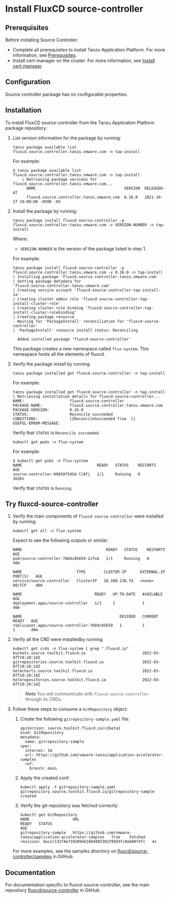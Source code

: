 # Install FluxCD source-controller

## <a id='sc-prereqs'></a>Prerequisites

Before installing Source Controller:

- Complete all prerequisites to install Tanzu Application Platform. For more information, see [Prerequisites](../prerequisites.md).
- Install cert-manager on the cluster. For more information, see [Install cert-manager](../cert-mgr-contour-fcd/install.md#install-cert-mgr).

## <a id="Configuration"></a> Configuration

Source controller package has no configurable properties.

##  <a id="installation"></a> Installation

To install FluxCD source-controller from the Tanzu Application Platform package repository:

1. List version information for the package by running:

    ```
    tanzu package available list fluxcd.source.controller.tanzu.vmware.com -n tap-install
    ```

    For example:

    ```
    $ tanzu package available list fluxcd.source.controller.tanzu.vmware.com -n tap-install
        \ Retrieving package versions for fluxcd.source.controller.tanzu.vmware.com...
          NAME                                       VERSION  RELEASED-AT
          fluxcd.source.controller.tanzu.vmware.com  0.16.0   2021-10-27 19:00:00 -0500 -05
    ```

2. Install the package by running:

    ```
    tanzu package install fluxcd-source-controller -p fluxcd.source.controller.tanzu.vmware.com -v VERSION-NUMBER -n tap-install
    ```

    Where:

    - `VERSION-NUMBER` is the version of the package listed in step 1.

    For example:

    ```
    tanzu package install fluxcd-source-controller -p fluxcd.source.controller.tanzu.vmware.com -v 0.16.0 -n tap-install
    \ Installing package 'fluxcd.source.controller.tanzu.vmware.com'
    | Getting package metadata for 'fluxcd.source.controller.tanzu.vmware.com'
    | Creating service account 'fluxcd-source-controller-tap-install-sa'
    | Creating cluster admin role 'fluxcd-source-controller-tap-install-cluster-role'
    | Creating cluster role binding 'fluxcd-source-controller-tap-install-cluster-rolebinding'
    | Creating package resource
    - Waiting for 'PackageInstall' reconciliation for 'fluxcd-source-controller'
    | 'PackageInstall' resource install status: Reconciling

      Added installed package 'fluxcd-source-controller'
    ```

    This package creates a new namespace called `flux-system`. This namespace hosts all the elements of fluxcd.

3. Verify the package install by running:

    ```
    tanzu package installed get fluxcd-source-controller -n tap-install
    ```

    For example:

    ```
    tanzu package installed get fluxcd-source-controller -n tap-install
    \ Retrieving installation details for fluxcd-source-controller...
    NAME:                    fluxcd-source-controller
    PACKAGE-NAME:            fluxcd.source.controller.tanzu.vmware.com
    PACKAGE-VERSION:         0.16.0
    STATUS:                  Reconcile succeeded
    CONDITIONS:              [{ReconcileSucceeded True  }]
    USEFUL-ERROR-MESSAGE:
    ```

    Verify that `STATUS` is `Reconcile succeeded`.

    ```
    kubectl get pods -n flux-system
    ```

    For example:

    ```
    $ kubectl get pods -n flux-system
    NAME                                 READY   STATUS    RESTARTS   AGE
    source-controller-69859f545d-ll8fj   1/1     Running   0          3m38s
    ```

    Verify that `STATUS` is `Running`.


##  <a id="try-fluxcd-source-controller"></a> Try fluxcd-source-controller

1. Verify the main components of `fluxcd-source-controller` were installed by running:

    ```
    kubectl get all -n flux-system
    ```

    Expect to see the following outputs or similar:

    ```
    NAME                                     READY   STATUS    RESTARTS   AGE
    pod/source-controller-7684c85659-2zfxb   1/1     Running   0          40m

    NAME                        TYPE        CLUSTER-IP      EXTERNAL-IP   PORT(S)   AGE
    service/source-controller   ClusterIP   10.108.138.74   <none>        80/TCP    40m

    NAME                                READY   UP-TO-DATE   AVAILABLE   AGE
    deployment.apps/source-controller   1/1     1            1           40m

    NAME                                           DESIRED   CURRENT   READY   AGE
    replicaset.apps/source-controller-7684c85659   1         1         1       40m
    ```

2. Verify all the CRD were installedby running:

    ```
    kubectl get crds -n flux-system | grep ".fluxcd.io"
    buckets.source.toolkit.fluxcd.io                         2022-03-07T19:20:14Z
    gitrepositories.source.toolkit.fluxcd.io                 2022-03-07T19:20:14Z
    helmcharts.source.toolkit.fluxcd.io                      2022-03-07T19:20:14Z
    helmrepositories.source.toolkit.fluxcd.io                2022-03-07T19:20:14Z
    ```

    >**Note** You will communicate with `fluxcd-source-controller` through its CRDs.

3. Follow these steps to consume a `GitRepository` object:

    1. Create the following `gitrepository-sample.yaml` file:

        ```
        apiVersion: source.toolkit.fluxcd.io/v1beta1
        kind: GitRepository
        metadata:
          name: gitrepository-sample
        spec:
          interval: 1m
          url: https://github.com/vmware-tanzu/application-accelerator-samples
          ref:
            branch: main
        ```

    2. Apply the created conf:

        ```
        kubectl apply -f gitrepository-sample.yaml
        gitrepository.source.toolkit.fluxcd.io/gitrepository-sample created
        ```

    3. Verify the git-repository was fetched correctly:

        ```
        kubectl get GitRepository
        NAME                   URL                                                               READY   STATUS                                                              AGE
        gitrepository-sample   https://github.com/vmware-tanzu/application-accelerator-samples   True    Fetched revision: main/132f4e719209eb10b9485302f8593fc0e680f4fc   4s
        ```

    For more examples, see the samples directory on [fluxcd/source-controller/samples](https://github.com/fluxcd/source-controller/tree/main/config/samples) in GitHub.

##  <a id="documentation"></a> Documentation

For documentation specific to fluxcd-source-controller, see the main repository
[fluxcd/source-controller](https://github.com/fluxcd/source-controller) in GitHub.
